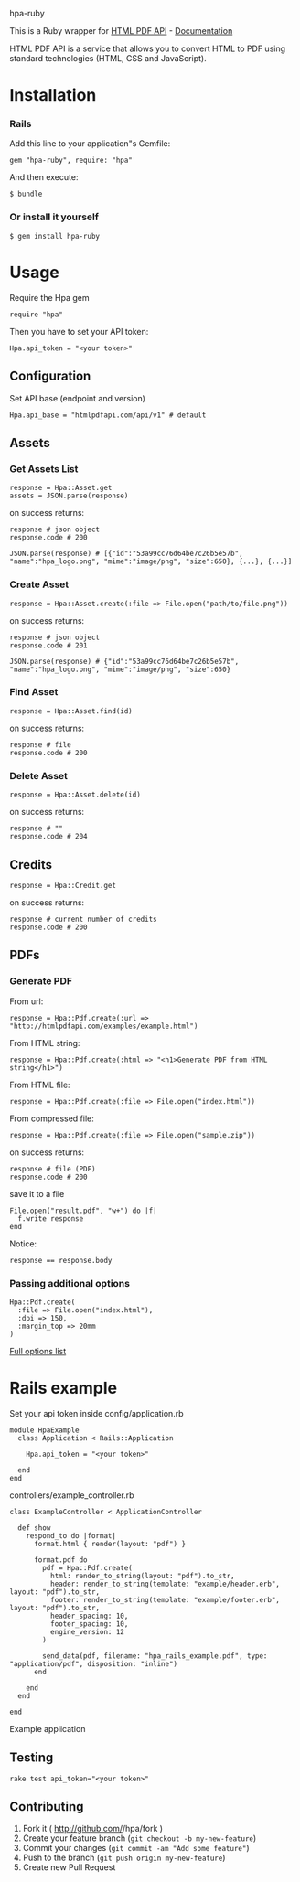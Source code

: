 hpa-ruby

This is a Ruby wrapper for [HTML PDF API](http://htmlpdfapi.com) - [Documentation](http://htmlpdfapi.com/documentation)

HTML PDF API is a service that allows you to convert HTML to PDF using standard technologies (HTML, CSS and JavaScript).


Installation
=====

### Rails

Add this line to your application"s Gemfile:

    gem "hpa-ruby", require: "hpa"

And then execute:

    $ bundle


### Or install it yourself

    $ gem install hpa-ruby


Usage
=====

Require the Hpa gem

    require "hpa"

Then you have to set your API token:

    Hpa.api_token = "<your token>"

## Configuration

Set API base (endpoint and version)

    Hpa.api_base = "htmlpdfapi.com/api/v1" # default


Assets
-------

### Get Assets List
    
    response = Hpa::Asset.get
    assets = JSON.parse(response) 

on success returns: 

    response # json object
    response.code # 200

    JSON.parse(response) # [{"id":"53a99cc76d64be7c26b5e57b", "name":"hpa_logo.png", "mime":"image/png", "size":650}, {...}, {...}]


### Create Asset

    response = Hpa::Asset.create(:file => File.open("path/to/file.png"))

on success returns: 

    response # json object
    response.code # 201

    JSON.parse(response) # {"id":"53a99cc76d64be7c26b5e57b", "name":"hpa_logo.png", "mime":"image/png", "size":650}


### Find Asset

    response = Hpa::Asset.find(id)

on success returns: 

    response # file
    response.code # 200


### Delete Asset

    response = Hpa::Asset.delete(id)

on success returns: 

    response # ""
    response.code # 204


Credits
-------

    response = Hpa::Credit.get

on success returns: 

    response # current number of credits
    response.code # 200


PDFs
-------

### Generate PDF

From url:

    response = Hpa::Pdf.create(:url => "http://htmlpdfapi.com/examples/example.html")

From HTML string:

    response = Hpa::Pdf.create(:html => "<h1>Generate PDF from HTML string</h1>")

From HTML file:

    response = Hpa::Pdf.create(:file => File.open("index.html"))

From compressed file:

    response = Hpa::Pdf.create(:file => File.open("sample.zip"))

on success returns: 

    response # file (PDF)
    response.code # 200

save it to a file

    File.open("result.pdf", "w+") do |f|
      f.write response
    end


Notice:

    response == response.body
    

### Passing additional options 

    Hpa::Pdf.create(
      :file => File.open("index.html"),
      :dpi => 150,
      :margin_top => 20mm
    )

[Full options list](https://htmlpdfapi.com/documentation#pdf)

Rails example
=====

Set your api token inside config/application.rb

    module HpaExample
      class Application < Rails::Application

        Hpa.api_token = "<your token>"

      end
    end



controllers/example_controller.rb

    class ExampleController < ApplicationController

      def show
        respond_to do |format|
          format.html { render(layout: "pdf") }

          format.pdf do
            pdf = Hpa::Pdf.create( 
              html: render_to_string(layout: "pdf").to_str,
              header: render_to_string(template: "example/header.erb", layout: "pdf").to_str,
              footer: render_to_string(template: "example/footer.erb", layout: "pdf").to_str,
              header_spacing: 10,
              footer_spacing: 10,
              engine_version: 12
            )

            send_data(pdf, filename: "hpa_rails_example.pdf", type: "application/pdf", disposition: "inline")
          end

        end
      end

    end


Example application


Testing
-------
    rake test api_token="<your token>"

## Contributing

1. Fork it ( http://github.com/<my-github-username>/hpa/fork )
2. Create your feature branch (`git checkout -b my-new-feature`)
3. Commit your changes (`git commit -am "Add some feature"`)
4. Push to the branch (`git push origin my-new-feature`)
5. Create new Pull Request
